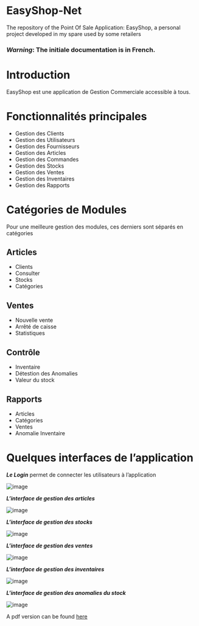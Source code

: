 # EasyShop-Net
The repository of the Point Of Sale Application: EasyShop, a personal project developed in my spare used by some retailers

### _Warning_: The initiale documentation is in French.

# Introduction

EasyShop est une application de Gestion Commerciale accessible à tous.

# Fonctionnalités principales

- Gestion des Clients
- Gestion des Utilisateurs
- Gestion des Fournisseurs
- Gestion des Articles
- Gestion des Commandes
- Gestion des Stocks
- Gestion des Ventes
- Gestion des Inventaires
- Gestion des Rapports
  
# Catégories de Modules

Pour une meilleure gestion des modules, ces derniers sont séparés en catégories
## Articles
- Clients
- Consulter
- Stocks
- Catégories

## Ventes
- Nouvelle vente
- Arrêté de caisse
- Statistiques

## Contrôle
- Inventaire
- Détestion des Anomalies
- Valeur du stock
  
## Rapports
- Articles
- Catégories
- Ventes
- Anomalie Inventaire

# Quelques interfaces de l’application

_**Le Login**_ permet de connecter les utilisateurs à l’application

![image](https://github.com/user-attachments/assets/606ed577-1b5a-4ed0-9a30-787b502168c1)

_**L’interface de gestion des articles**_

![image](https://github.com/user-attachments/assets/4e8eea4e-dd83-49bb-8f2b-b55b9297b929)

_**L’interface de gestion des stocks**_

![image](https://github.com/user-attachments/assets/44475110-fdd4-4c72-9bc4-bf3a6768e6c0)

_**L’interface de gestion des ventes**_

![image](https://github.com/user-attachments/assets/26313370-704f-4cbc-9962-94e954044b3d)

_**L’interface de gestion des inventaires**_

![image](https://github.com/user-attachments/assets/f5247e48-25ed-4525-91c9-321bf268fe76)

_**L’interface de gestion des anomalies du stock**_

![image](https://github.com/user-attachments/assets/48099f80-80e9-4c8f-a3ff-7c49fa260af2)


A pdf version can be found [here](https://github.com/HattoriHenzo/easyshop) 

